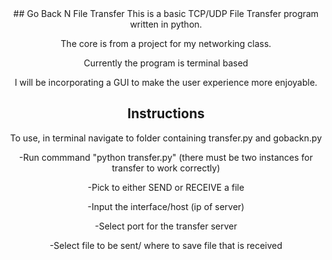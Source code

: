 <div align="center">
## Go Back N File Transfer
This is a basic TCP/UDP File Transfer program written in python.

The core is from a project for my networking class.

Currently the program is terminal based

I will be incorporating a GUI to make the user experience more enjoyable.

## Instructions

To use, in terminal navigate to folder containing transfer.py and gobackn.py

-Run commmand "python transfer.py" (there must be two instances for transfer to work correctly)

-Pick to either SEND or RECEIVE a file

-Input the interface/host (ip of server)

-Select port for the transfer server

-Select file to be sent/ where to save file that is received
